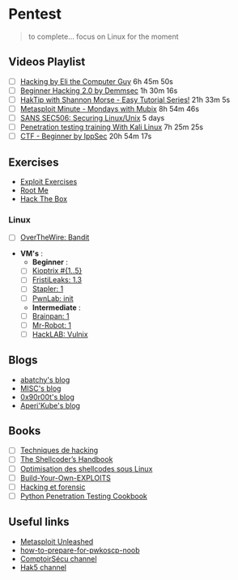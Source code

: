 # Pentest
>to complete... focus on Linux for the moment
## Videos Playlist
- [ ] [Hacking by Eli the Computer Guy](https://www.youtube.com/playlist?list=PLB250111087E58F76) 6h 45m 50s
- [ ] [Beginner Hacking 2.0 by Demmsec](https://www.youtube.com/playlist?list=PLbjcIaeZ3pVPOO9rGzkoU8dgspzPx8n0x) 1h 30m 16s
- [ ] [HakTip with Shannon Morse - Easy Tutorial Series!](https://www.youtube.com/playlist?list=PLA2578BDE9CB9AAB3) 21h 33m 5s
- [ ] [Metasploit Minute - Mondays with Mubix](https://www.youtube.com/playlist?list=PLW5y1tjAOzI3n4KRN_ic8N8Qv_ss_dh_F) 8h 54m 46s
- [ ] [SANS SEC506: Securing Linux/Unix](https://www.sans.org/course/securing-linux-unix) 5 days
- [ ] [Penetration testing training With Kali Linux](https://www.offensive-security.com/information-security-training/penetration-testing-training-kali-linux/) 7h 25m 25s
- [ ] [CTF - Beginner by IppSec](https://www.youtube.com/watch?v=Lqehvpe_djs&list=PLidcsTyj9JXKPJk1X3eKquMfXShMzpOfI) 20h 54m 17s

## Exercises

- [Exploit Exercises](https://exploit-exercises.com/)
- [Root Me](https://www.root-me.org/)
- [Hack The Box](https://www.hackthebox.eu/)

### Linux
- [ ] [OverTheWire: Bandit](http://overthewire.org/wargames/bandit/)
- **VM's** :
    + **Beginner** :
    + [ ] [Kioptrix #{1..5}](http://www.kioptrix.com/blog/test-page/)
    + [ ] [FristiLeaks: 1.3](https://www.vulnhub.com/entry/fristileaks-13,133/)
    + [ ] [Stapler: 1](https://www.vulnhub.com/entry/stapler-1,150/)
    + [ ] [PwnLab: init](https://www.vulnhub.com/entry/pwnlab-init,158/)
    + **Intermediate** :
    + [ ] [Brainpan: 1](https://www.vulnhub.com/entry/brainpan-1,51/)
    + [ ] [Mr-Robot: 1](https://www.vulnhub.com/entry/mr-robot-1,151/)
    + [ ] [HackLAB: Vulnix](https://www.vulnhub.com/entry/hacklab-vulnix,48/)

## Blogs
- [abatchy's blog](https://www.abatchy.com/)
- [MISC's blog](https://www.miscmag.com/)
- [0x90r00t's blog](https://0x90r00t.com/)
- [Aperi'Kube's blog](http://www.aperikube.fr/)

## Books
- [ ] [Techniques de hacking](https://www.amazon.fr/Techniques-hacking-Jon-Erickson/dp/2744025364)
- [ ] [The Shellcoder’s Handbook](http://index-of.es/Varios/Wiley.The.Shellcoders.Handbook.2nd.Edition.Aug.2007.ISBN.047008023X.pdf)
- [ ] [Optimisation des shellcodes sous Linux](https://repo.zenk-security.com/Linux%20et%20systemes%20d.exploitations/Hackin9%20Optimisation%20des%20shellcodes%20sous%20Linux.pdf)
- [ ] [Build-Your-Own-EXPLOITS](ftp://ttttnnvl.synology.me/Software/Soft%20An%20Ninh%20Mang/Tai%20lieu/Hakin9/Build-Your-Own-EXPLOITS.pdf)
- [ ] [Hacking et forensic](https://livre.fnac.com/a4122674/Franck-Ebel-Hacking-et-forensic)
- [ ] [Python Penetration Testing Cookbook](https://www.packtpub.com/networking-and-servers/python-penetration-testing-cookbook)
 
## Useful links

- [Metasploit Unleashed](https://www.offensive-security.com/metasploit-unleashed/)
- [how-to-prepare-for-pwkoscp-noob](https://www.abatchy.com/2017/03/how-to-prepare-for-pwkoscp-noob)
- [ComptoirSécu channel](https://www.youtube.com/channel/UCF-ljS9G2ABgsN7P83WDFhQ/featured)
- [Hak5 channel](https://www.youtube.com/channel/UC3s0BtrBJpwNDaflRSoiieQ)

